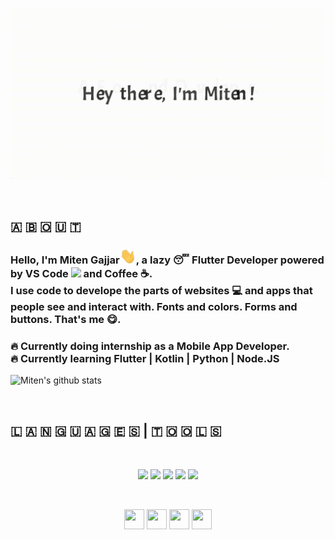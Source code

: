 <p align="center">
    <img src="https://github.com/GajjarMiten/GajjarMiten/blob/master/intro.gif" >
    </img>
</p>

<br>

<h2>🇦 🇧 🇴 🇺 🇹</h2>

<p>
    <h3>Hello, I'm Miten Gajjar<img src="https://github.com/GajjarMiten/GajjarMiten/blob/master/Hi.gif" width="26px">, a lazy 😴 Flutter Developer powered by VS Code
        <img src="https://i.giphy.com/media/IdyAQJVN2kVPNUrojM/200.webp" width=20>
        and Coffee ☕️.<br>
        I use code to develope the parts of websites 💻 and apps that people see and interact with. Fonts and colors. Forms and buttons. That's me 😋.
    </h3>
</p>

 <h3>
    🔥 Currently doing internship as a Mobile App Developer.<br>
    🔥 Currently learning Flutter | Kotlin | Python | Node.JS
 </h3>

 ![Miten's github stats](https://github-readme-stats.anuraghazra1.vercel.app/api?username=GajjarMiten&show_icons=true&hide_border=true)


<br>

<h2> 🇱 🇦 🇳 🇬 🇺 🇦 🇬 🇪 🇸 | 🇹 🇴 🇴 🇱 🇸 </h2>

<br>

 <p align="center">
    <img src="https://i.giphy.com/media/LMt9638dO8dftAjtco/200.webp" width="100">
    <img src="https://media3.giphy.com/media/kdFc8fubgS31b8DsVu/giphy.webp" width="100">
    <img src="https://i.giphy.com/media/KzJkzjggfGN5Py6nkT/200.webp" width="100">
    <img src="https://i.giphy.com/media/IdyAQJVN2kVPNUrojM/200.webp" width="100">
    <img src="https://media.giphy.com/media/Ri2TUcKlaOcaDBxFpY/giphy.gif" width="100">
</p>

<br>

<p align="middle"><a href="https://twitter.com/GajjarMiten"><img src="https://i.ibb.co/kmgQVyW/twitter.png" width="32px" height="32px"></a>  <a href="https://github.com/GajjarMiten"><img src="https://cdn.iconscout.com/icon/free/png-256/github-108-438008.png" width="32px" height="32px"></a> <a href="https://www.facebook.com/miten.gajjar.9"><img src="https://i.ibb.co/zmYNW4p/facebook.png" width="32px" height="32px"></a> <a href="https://www.linkedin.com/in/mitengajjar/"><img src="https://i.ibb.co/Kx2GSrT/linkedin.png" width="32px" height="32px"></a> </p>
